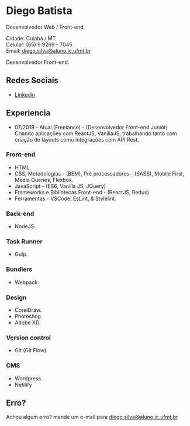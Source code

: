# Diego Batista

Desenvolvedor Web / Front-end.

Cidade: Cuiabá / MT<br>
Celular: (65) 9.9269 - 7045<br>
Email: diego.silva@aluno.ic.ufmt.br

Desenvolvedor Front-end.

## Redes Sociais

- [Linkedin](https://www.linkedin.com/in/dbatista/)

## Experiencia

* 07/2019 - Atual (Freelance) -
  (Desenvolvedor Front-end Junior)<br>
  Criando aplicaçōes com ReactJS, VanillaJS, trabalhando tanto com criação de layouts como integrações com API Rest.<br>
 
### Front-end

- HTML.
- CSS, Metodologias - (BEM), Pré processadores - (SASS), Mobile First, Media Queries, Flexbox.
- JavaScript - (ES6, Vanilla JS, JQuery)
- Frameworks e Bibliotecas Front-end - (ReactJS, Redux)
- Ferramentas - VSCode, EsLint, & Stylelint.

### Back-end

- NodeJS.

### Task Runner

- Gulp.

### Bundlers

- Webpack.

### Design

- CorelDraw.
- Photoshop.
- Adobe XD.

### Version control

- Git (Git Flow).

### CMS

- Wordpress.
- Netilify

## Erro?

Achou algum erro? mande um e-mail para diego.silva@aluno.ic.ufmt.br
